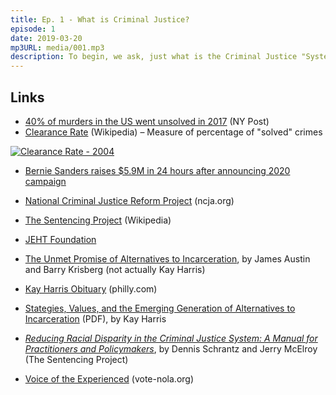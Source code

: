 ```yaml
---
title: Ep. 1 - What is Criminal Justice?
episode: 1
date: 2019-03-20
mp3URL: media/001.mp3
description: To begin, we ask, just what is the Criminal Justice "System" in the first place?
---
```


## Links

- [40% of murders in the US went unsolved in 2017](https://nypost.com/2018/09/25/a-shocking-number-of-us-murders-went-unsolved-last-year/) (NY Post)
- [Clearance Rate](https://en.wikipedia.org/wiki/Clearance_rate) (Wikipedia) – Measure of percentage of "solved" crimes

[![Clearance Rate - 2004](https://upload.wikimedia.org/wikipedia/commons/5/5f/2004_UCR_crime_clearance.jpg)](https://en.wikipedia.org/wiki/Clearance_rate)

- [Bernie Sanders raises \$5.9M in 24 hours after announcing 2020 campaign](https://www.theguardian.com/us-news/2019/feb/20/bernie-sanders-2020-presidential-campaign-fundraising)

- [National Criminal Justice Reform Project](https://www.ncja.org/ncja/policy/criminal-justice-reform/national-criminal-justice-reform-project) (ncja.org)

- [The Sentencing Project](https://www.sentencingproject.org) (Wikipedia)

- [JEHT Foundation](http://www.jehtfoundation.org)

- [The Unmet Promise of Alternatives to Incarceration](https://doi.org/10.1177/001112878202800302), by James Austin and Barry Krisberg (not actually Kay Harris)

- [Kay Harris Obituary](https://www.philly.com/philly/obituaries/m-kay-harris-71-cofounded-the-noted-inside-out-prison-exchange-program-20181204.html) (philly.com)

- [Stategies, Values, and the Emerging Generation of Alternatives to Incarceration](<https://socialchangenyu.com/wp-content/uploads/legacy/Volume%2012/16_12NYURevL&SocChange141(1983-1984).pdf>) (PDF), by Kay Harris

- [_Reducing Racial Disparity in the Criminal Justice System: A Manual for Practitioners and Policymakers_](https://www.sentencingproject.org/publications/reducing-racial-disparity-in-the-criminal-justice-system-a-manual-for-practitioners-and-policymakers/), by Dennis Schrantz and Jerry McElroy (The Sentencing Project)

- [Voice of the Experienced](https://www.vote-nola.org) (vote-nola.org)
